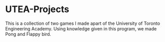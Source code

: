 # UTEA-Projects
This is a collection of two games I made apart of the University of Toronto Engineering Academy. Using knowledge given in this program, we made Pong and Flappy bird.
